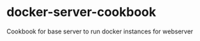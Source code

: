 docker-server-cookbook
======================

Cookbook for base server to run docker instances for webserver 
